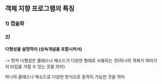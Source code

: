 ## 객체 지향 프로그램의 특징

### 1) 캡슐화



### 2)



#### 다형성을 설명하라 (상속개념을 포함시켜서)

-> 먼저 다형성은 클래스나 메소드가 다양한 형태로 사용되는 것(하나의 객체가 여러가지 타입을 가질 수 있는 것을 의미)



하나의 클래스나 메소드로 다양한 방식으로 동작이 가능한 것을 의미 